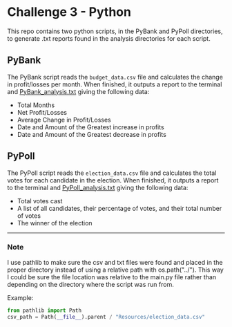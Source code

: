 # Challenge 3 - Python

This repo contains two python scripts, in the PyBank and PyPoll directories, to generate .txt reports found in the analysis directories for each script.

## PyBank
The PyBank script reads the `budget_data.csv` file and calculates the change in profit/losses per month. When finished, it outputs a report to the terminal and [PyBank_analysis.txt](PyBank/analysis/PyBank_analysis.txt) giving the following data:
 
 - Total Months
 - Net Profit/Losses
 - Average Change in Profit/Losses
 - Date and Amount of the Greatest increase in profits
 - Date and Amount of the Greatest decrease in profits

## PyPoll
The PyPoll script reads the `election_data.csv` file and calculates the total votes for each candidate in the election. When finished, it outputs a report to the terminal and [PyPoll_analysis.txt](PyPoll/analysis/PyPoll_analysis.txt) giving the following data:

 - Total votes cast
 - A list of all candidates, their percentage of votes, and their total number of votes
 - The winner of the election

---

### Note
I use pathlib to make sure the csv and txt files were found and placed in the proper directory instead of using a relative path with os.path("../"). This way I could be sure the file location was relative to the main.py file rather than depending on the directory where the script was run from.

Example:
```python
from pathlib import Path
csv_path = Path(__file__).parent / "Resources/election_data.csv"
```